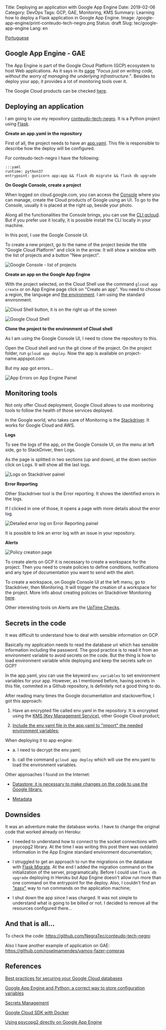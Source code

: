 Title:  Deploying an application with Google App Engine
Date: 2019-02-06
Category: DevOps
Tags: GCP, GAE, Monitoring, KMS
Summary: Learning how to deploy a Flask application in Google App Engine.
Image: /google-app-engine/print-conteudo-tech-negro.png
Status: draft
Slug: tec/google-app-engine
Lang: en

[Portuguese](/tec/google-app-engine.html)

## Google App Engine - GAE

The App Engine is  part of the Google Cloud Platform (GCP) ecosystem to host Web applications. As it says in its [page](https://cloud.google.com/appengine/) *"Focus just on writing code, without the worry of managing the underlying infrastructure."*. Besides to deploy your app, it provides a lot of monitoring tools over it.

The Google Cloud products can be checked [here](https://cloud.google.com/products/).

## Deploying an application

I am going to use my repository [conteudo-tech-negro](https://github.com/NegraTec/conteudo-tech-negro). It is a Python project using [Flask](http://flask.pocoo.org/).

**Create an app.yaml in the repository**

First of all, the project needs to have an [app.yaml](https://cloud.google.com/appengine/docs/standard/go/config/appref). This file is responsible to describe how the deploy will be configured.

For conteudo-tech-negro I have the following:

	:::yaml
	runtime: python37
	entrypoint: gunicorn app:app && flask db migrate && flask db upgrade

**On Google Console, create a project**

When logged on cloud.google.com, you can access the [Console](https://cloud.google.com/cloud-console/) where you can manage, create the Cloud products of Google using an UI. To go to the Console, usually it is placed at the right up, beside your photo.

Along all the functionalities the Console brings, you can use the [CLI gcloud](https://cloud.google.com/sdk/gcloud/). But if you prefer use it locally, it is possible install the CLI locally in your machine.

In this post, I use the Google Console UI.

To create a new project, go to the name of the project beside the title "Google Cloud Platform" and click in the arrow. It will show a window with the list of projects and a button "New project".

![Google Console - list of projects](../theme/images/google-app-engine/google-console-new-project.png)

**Create an app on the Google App Engine**

With the project selected, on the Cloud Shell use the command `glcoud app create` or on App Engine page click on "Create an app". You need to choose a region, the language and [the environment](https://cloud.google.com/appengine/docs/the-appengine-environments). I am using the standard environment.

![Cloud Shell button, it is on the right up of the screen](../theme/images/google-app-engine/google-cloud-shell-button.png)

![Google Cloud Shell](../theme/images/google-app-engine/google-shell.png)

**Clone the project to the environment of Cloud shell**

As I am using the Google Console UI, I need to clone the repository to this.

Open the Cloud shell and run the git clone of the project. On the project folder, run `gcloud app deploy`. Now the app is available on project-name.appspot.com

But my app got errors...

![App Errors on App Engine Painel](../theme/images/google-app-engine/app-engine-found-errors.png)

## Monitoring tools

Not only offer Cloud deployment, Google Cloud allows to use monitoring tools to follow the health of those services deployed.

In the Google world, who takes care of Monitoring is the [Stackdriver](https://cloud.google.com/stackdriver/). It works for Google Cloud and AWS.

**Logs**

To see the logs of the app, on the Google Console UI, on the menu at left side, go to StackDriver, then Logs.

As the page is splitted in two sections (up and down), at the down section click on Logs. It will show all the last logs.

![Logs on Stackdriver painel](../theme/images/google-app-engine/stackdriver-logs.png)

**Error Reporting**

Other Stackdriver tool is the Error reporting. It shows the identified errors in the logs.

If I clicked in one of those, it opens a page with more details about the error log.

![Detailed error log on Error Reporting painel](../theme/images/google-app-engine/stackdriver-error-reporting-detail.png)

It is possible to link an error log with an issue in your repository.

**Alerts**

![Policy creation page](../theme/images/google-app-engine/stackdriver-policy.png)

To create alerts on GCP it is necessary to create a workspace for the project. Then you need to create policies to define conditions, notifications and any type of documentation you want to send with the alert.

To create a workspace, on Google Console UI at the left menu, go to Stackdriver, then Monitoring. It will trigger the creation of a workspace for the project. More info about creating policies on Stackdriver Monitoring [here](https://cloud.google.com/monitoring/alerts/ui-conditions-ga).

Other interesting tools on Alerts are the [UpTime Checks](https://cloud.google.com/monitoring/uptime-checks/).

## Secrets in the code

It was difficult to understand how to deal with sensible information on GCP. 

Basically my application needs to read the database uri which has sensible information including the password. The good practice is to read it from an environment variable to avoid secrets on the code. But the thing is how to load environment variable while deploying and keep the secrets safe on GCP?

In the app.yaml, you can use the keyword `env_variables` to set environment variables for your app. However, as I mentioned before, having secrets in this file, commited in a Github repository, is definitely not a good thing to do.

After reading many times the Google documentation and stackoverflow, I got this approach:

1. Have an encrypted file called env.yaml in the repository. It is encrypted using the [KMS (Key Management Service)](https://cloud.google.com/kms/), other Google Cloud product;

2. [Include the env.yaml file in the app.yaml to "import" the needed environment variables](https://github.com/NegraTec/conteudo-tech-negro/blob/master/app.yaml);

When deploying it to app engine:
 
* a. I need to decrypt the env.yaml;
 
* b. call the command `gcloud app deploy` which will use the env.yaml to load the environment variables.

Other approaches I found on the Internet:

- [Datastore: it is necessary to make changes on the code to use the Google library.](https://stackoverflow.com/questions/22669528/securely-storing-environment-variables-in-gae-with-app-yaml)

- [Metadata](https://medium.com/google-cloud/google-compute-engine-metadata-service-de9d71ea44e0)

## Downsides

It was an adventure make the database works. I have to change the original code that worked already on Heroku: 

* I needed to understand how to connect to the socket connections with psycopg2 library. At the time I was writing this post there was outdated information in the App Engine standard environment documentation;

* I struggled to get an approach to run the migrations on the database with [Flask Migrate](https://flask-migrate.readthedocs.io/en/latest/). At the end I added the migration command on the initialization of the server, programatically. Before I could use `flask db upgrade` deploying in Heroku but App Engine doesn't allow run more than one command on the entrypoint for the deploy. Also, I couldn't find an ["easy"](https://stackoverflow.com/questions/36698070/how-to-use-flask-migrate-with-google-app-engine) way to run commands on the application machine;

* I shut down the app since I was charged. It was not simple to understand what is going to be billed or not. I decided to remove all the resources configured there...

## And that is all...

To check the code: https://github.com/NegraTec/conteudo-tech-negro

Also I have another example of application on GAE: https://github.com/roselmamendes/vamos-fazer-compras

## References

[Best practices for securing your Google Cloud databases](https://cloud.google.com/blog/products/gcp/best-practices-for-securing-your-google-cloud-databases)

[Google App Engine and Python: a correct way to store configuration variables](https://www.andreafortuna.org/programming/google-app-engine-and-python-a-correct-way-to-store-configuration-variables/)

[Secrets Management](https://cloud.google.com/kms/docs/secret-management)

[Google Cloud SDK with Docker](https://hub.docker.com/r/google/cloud-sdk)

[Using psycopg2 directly on Google App Engine](https://stackoverflow.com/questions/51061722/using-psycopg2-directly-on-google-appengine)




